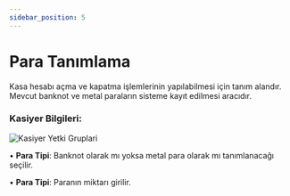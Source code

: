 ```yaml
---
sidebar_position: 5
---
```


# Para Tanımlama

Kasa hesabı açma ve kapatma işlemlerinin yapılabilmesi için tanım alandır. Mevcut banknot ve metal paraların sisteme kayıt edilmesi aracıdır.

###	Kasiyer Bilgileri:

![Kasiyer Yetki Gruplari](/img/moduller/para-tanimlama-1.png)

•	**Para Tipi**: Banknot olarak mı yoksa metal para olarak mı tanımlanacağı seçilir.

•	**Para Tipi**: Paranın miktarı girilir.
